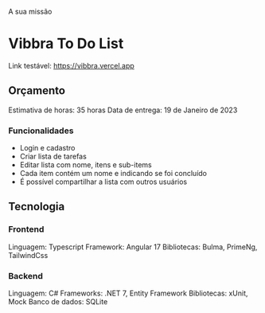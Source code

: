 A sua missão

# Vibbra To Do List

Link testável: https://vibbra.vercel.app

## Orçamento

Estimativa de horas: 35 horas
Data de entrega: 19 de Janeiro de 2023

### Funcionalidades

- Login e cadastro
- Criar lista de tarefas
- Editar lista com nome, itens e sub-items
- Cada item contém um nome e indicando se foi concluído
- É possível compartilhar a lista com outros usuários

## Tecnologia

### Frontend

Linguagem: Typescript
Framework: Angular 17
Bibliotecas: Bulma, PrimeNg, TailwindCss

### Backend

Linguagem: C#
Frameworks: .NET 7, Entity Framework
Bibliotecas: xUnit, Mock
Banco de dados: SQLite
